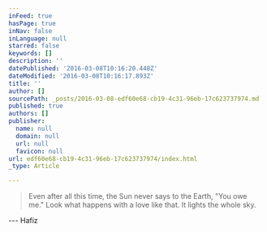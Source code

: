 ```yaml
---
inFeed: true
hasPage: true
inNav: false
inLanguage: null
starred: false
keywords: []
description: ''
datePublished: '2016-03-08T10:16:20.448Z'
dateModified: '2016-03-08T10:16:17.893Z'
title: ''
author: []
sourcePath: _posts/2016-03-08-edf60e68-cb19-4c31-96eb-17c623737974.md
published: true
authors: []
publisher:
  name: null
  domain: null
  url: null
  favicon: null
url: edf60e68-cb19-4c31-96eb-17c623737974/index.html
_type: Article

---
```

> Even after all this time, the Sun never says to the Earth, "You owe me." Look what happens with a love like that. It lights the whole sky.

--- Hafiz